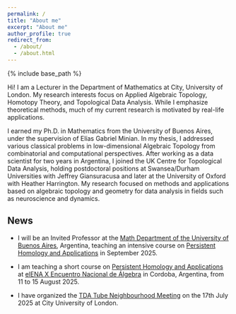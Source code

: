 ```yaml
---
permalink: /
title: "About me"
excerpt: "About me"
author_profile: true
redirect_from: 
  - /about/
  - /about.html
---
```


{% include base_path %}


Hi! I am a Lecturer in the Department of Mathematics at City, University of London. My research interests focus on Applied Algebraic Topology, Homotopy Theory, and Topological Data Analysis. While I emphasize theoretical methods, much of my current research is motivated by real-life applications.

I earned my Ph.D. in Mathematics from the University of Buenos Aires, under the supervision of Elías Gabriel Minian. In my thesis, I addressed various classical problems in low-dimensional Algebraic Topology from combinatorial and computational perspectives. After working as a data scientist for two years in Argentina, I joined the UK Centre for Topological Data Analysis, holding postdoctoral positions at Swansea/Durham Universities with Jeffrey Giansuracusa and later at the University of Oxford with Heather Harrington. My research focused on methods and applications based on algebraic topology and geometry for data analysis in fields such as neuroscience and dynamics.


## News

* I will be an Invited Professor at the <a href="https://web.dm.uba.ar/">Math Department of the University of Buenos Aires</a>, Argentina,  teaching an intensive  course on <a href="https://sites.google.com/view/homologiapersistente">Persistent Homology and Applications</a> in September 2025.

* I am teaching a short course on <a href="https://sites.google.com/view/elena-homologia-persistente/">Persistent Homology and Applications</a> at <a href="https://elenax.dm.uba.ar">elENA X Encuentro Nacional de Álgebra</a>  in Cordoba, Argentina, from 11 to 15 August 2025.

* I have organized the <a href="https://sites.google.com/view/tubeneighbourhood/">TDA Tube Neighbourhood Meeting</a> on the 17th July 2025 at City University of London.
